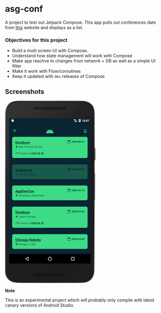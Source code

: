 # asg-conf

A project to test out Jetpack Compose. This app pulls out conferences date from 
[this](http://androidstudygroup.github.io/conferences/) website and displays as a list.

### Objectives for this project
- Build a multi screen UI with Compose.
- Understand how state management will work with Compose
- Make app reactive to changes from network + DB as well as a simple UI filter
- Make it work with Flow/coroutines
- Keep it updated with `dev` releases of Compose

## Screenshots
![](/art/screenshot.png)

**Note**

This is an experimental project which will *probably* only compile with latest canary versions of 
Android Studio.